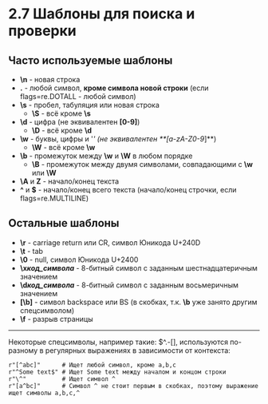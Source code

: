 # 2.7 Шаблоны для поиска и проверки

## Часто используемые шаблоны
+ **\n** - новая строка
+ **.** - любой символ, **кроме символа новой строки** (если flags=re.DOTALL - любой символ)
+ **\s** - пробел, табуляция или новая строка
  + **\S** - всё кроме **\s** 
+ **\d** - цифра (не эквивалентен **[0-9]**)
  + **\D** - всё кроме **\d**
+ **\w** - буквы, цифры и '_' (не эквивалентен **[a-zA-Z0-9_]**)
  + **\W** - всё кроме **\w**
+ **\b** - промежуток между **\w** и **\W** в любом порядке
  + **\B** - промежуток между двумя символами, совпадающими с **\w** или **\W**
+ **\A** и **Z** - начало/конец текста
+ **^** и **$** - начало/конец всего текста (начало/конец строчки, если flags=re.MULTILINE)

## Остальные шаблоны
+ **\r** - carriage return или CR, символ Юникода U+240D
+ **\t** - tab
+ **\0** - null, символ Юникода U+2400
+ **\x*код_символа*** - 8-битный символ с заданным шестнадцатеричным значением
+ **\d*код_символа*** - 8-битный символ с заданным восьмеричным значением
+ **[\b]** - символ backspace или BS (в скобках, т.к. **\b** уже занято другим спецсимволом)
+ **\f** - разрыв страницы

---

Некоторые спецсимволы, например такие: $^.-[], используются по-разному в регулярных выражениях в зависимости от контекста:
```
r"[^abc]"      # Ищет любой символ, кроме a,b,c
r"^Some text$" # Ищет Some text между началом и концом строки
r"\^"          # Ищет символ ^ 
r"[a^bc]"      # Символ ^ не стоит первым в скобках, поэтому выражение ищет символы a,b,c,^
```
